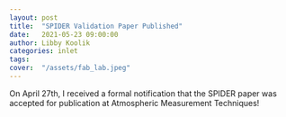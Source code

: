 ```yaml
---
layout: post
title:  "SPIDER Validation Paper Published"
date:   2021-05-23 09:00:00
author: Libby Koolik
categories: inlet
tags:	
cover:  "/assets/fab_lab.jpeg"
---
```


On April 27th, I received a formal notification that the SPIDER paper was accepted for publication at Atmospheric Measurement Techniques! 
